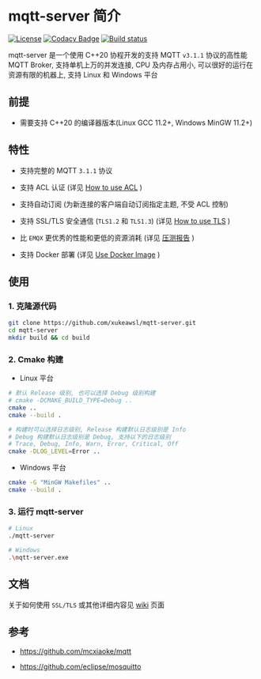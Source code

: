 # mqtt-server 简介
[![License](https://img.shields.io/npm/l/mithril.svg)](https://github.com/xukeawsl/mqtt-server/blob/master/LICENSE)
[![Codacy Badge](https://app.codacy.com/project/badge/Grade/af9c4bb5e8ec479d9c4e2c76ba2ad6e2)](https://app.codacy.com/gh/xukeawsl/mqtt-server/dashboard?utm_source=gh&utm_medium=referral&utm_content=&utm_campaign=Badge_grade)
[![Build status](https://ci.appveyor.com/api/projects/status/kw4kntnok7iab55b?svg=true)](https://ci.appveyor.com/project/xukeawsl/mqtt-server)

mqtt-server 是一个使用 C++20 协程开发的支持 MQTT `v3.1.1` 协议的高性能 MQTT Broker,
支持单机上万的并发连接, CPU 及内存占用小, 可以很好的运行在资源有限的机器上,
支持 Linux 和 Windows 平台

## 前提

* 需要支持 C++20 的编译器版本(Linux GCC 11.2+, Windows MinGW 11.2+)

## 特性

* 支持完整的 MQTT `3.1.1` 协议

* 支持 ACL 认证 (详见 [How to use ACL](https://github.com/xukeawsl/mqtt-server/wiki/4.How-to-use-ACL) )

* 支持自动订阅 (为新连接的客户端自动订阅指定主题, 不受 ACL 控制)

* 支持 SSL/TLS 安全通信 (`TLS1.2` 和 `TLS1.3`) (详见 [How to use TLS](https://github.com/xukeawsl/mqtt-server/wiki/2.How-to-use-TLS) )

* 比 `EMQX` 更优秀的性能和更低的资源消耗 (详见 [压测报告](https://github.com/xukeawsl/mqtt-server/tree/master/bench) )

* 支持 Docker 部署 (详见 [Use Docker Image](https://github.com/xukeawsl/mqtt-server/wiki/3.Use-Docker-Image) )

## 使用

### 1. 克隆源代码
```bash
git clone https://github.com/xukeawsl/mqtt-server.git
cd mqtt-server
mkdir build && cd build
```

### 2. Cmake 构建

* Linux 平台

```bash
# 默认 Release 级别, 也可以选择 Debug 级别构建
# cmake -DCMAKE_BUILD_TYPE=Debug ..
cmake ..
cmake --build .

# 构建时可以选择日志级别, Release 构建默认日志级别是 Info
# Debug 构建默认日志级别是 Debug, 支持以下的日志级别
# Trace, Debug, Info, Warn, Error, Critical, Off
cmake -DLOG_LEVEL=Error ..
```

* Windows 平台

```bash
cmake -G "MinGW Makefiles" ..
cmake --build .
```

### 3. 运行 mqtt-server
```bash
# Linux
./mqtt-server

# Windows
.\mqtt-server.exe
```

## 文档

关于如何使用 `SSL/TLS` 或其他详细内容见 [wiki](https://github.com/xukeawsl/mqtt-server/wiki) 页面

## 参考

* https://github.com/mcxiaoke/mqtt

* https://github.com/eclipse/mosquitto